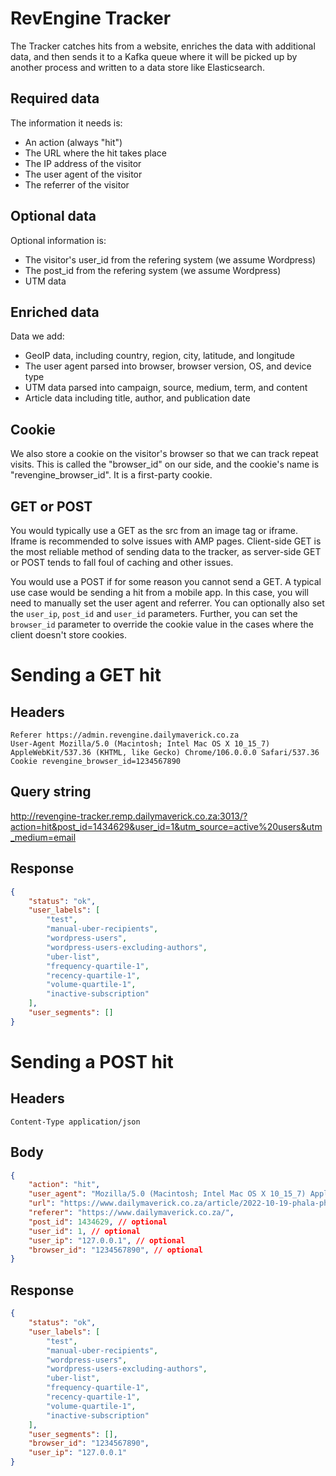 # RevEngine Tracker

The Tracker catches hits from a website, enriches the data with additional data, and then sends it to a Kafka queue where it will be picked up by another process and written to a data store like Elasticsearch.

## Required data

The information it needs is:
- An action (always "hit")
- The URL where the hit takes place
- The IP address of the visitor
- The user agent of the visitor
- The referrer of the visitor

## Optional data

Optional information is:
- The visitor's user_id from the refering system (we assume Wordpress)
- The post_id from the refering system (we assume Wordpress)
- UTM data

## Enriched data
Data we add:
- GeoIP data, including country, region, city, latitude, and longitude
- The user agent parsed into browser, browser version, OS, and device type
- UTM data parsed into campaign, source, medium, term, and content
- Article data including title, author, and publication date

## Cookie 

We also store a cookie on the visitor's browser so that we can track repeat visits. This is called the "browser_id" on our side, and the cookie's name is "revengine_browser_id". It is a first-party cookie.

## GET or POST

You would typically use a GET as the src from an image tag or iframe. Iframe is recommended to solve issues with AMP pages. Client-side GET is the most reliable method of sending data to the tracker, as server-side GET or POST tends to fall foul of caching and other issues.

You would use a POST if for some reason you cannot send a GET. A typical use case would be sending a hit from a mobile app. In this case, you will need to manually set the user agent and referrer. You can optionally also set the `user_ip`, `post_id` and `user_id` parameters. Further, you can set the `browser_id` parameter to override the cookie value in the cases where the client doesn't store cookies.

# Sending a GET hit

## Headers
```
Referer https://admin.revengine.dailymaverick.co.za
User-Agent Mozilla/5.0 (Macintosh; Intel Mac OS X 10_15_7) AppleWebKit/537.36 (KHTML, like Gecko) Chrome/106.0.0.0 Safari/537.36
Cookie revengine_browser_id=1234567890
```

## Query string
http://revengine-tracker.remp.dailymaverick.co.za:3013/?action=hit&post_id=1434629&user_id=1&utm_source=active%20users&utm_medium=email

## Response
```json
{
    "status": "ok",
    "user_labels": [
        "test",
        "manual-uber-recipients",
        "wordpress-users",
        "wordpress-users-excluding-authors",
        "uber-list",
        "frequency-quartile-1",
        "recency-quartile-1",
        "volume-quartile-1",
        "inactive-subscription"
    ],
    "user_segments": []
}
```

# Sending a POST hit

## Headers

```
Content-Type application/json
```

## Body

```json
{
    "action": "hit",
    "user_agent": "Mozilla/5.0 (Macintosh; Intel Mac OS X 10_15_7) AppleWebKit/537.36 (KHTML, like Gecko) Chrome/106.0.0.0 Safari/537.36",
    "url": "https://www.dailymaverick.co.za/article/2022-10-19-phala-phala-allegations-spark-online-campaign-against-ramaphosa/",
    "referer": "https://www.dailymaverick.co.za/",
    "post_id": 1434629, // optional
    "user_id": 1, // optional
    "user_ip": "127.0.0.1", // optional
    "browser_id": "1234567890", // optional
}
```

## Response

```json
{
    "status": "ok",
    "user_labels": [
        "test",
        "manual-uber-recipients",
        "wordpress-users",
        "wordpress-users-excluding-authors",
        "uber-list",
        "frequency-quartile-1",
        "recency-quartile-1",
        "volume-quartile-1",
        "inactive-subscription"
    ],
    "user_segments": [],
    "browser_id": "1234567890",
    "user_ip": "127.0.0.1"
}
```